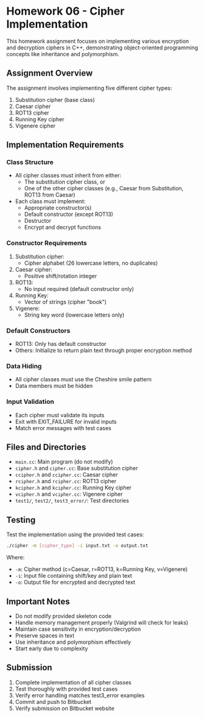 # Homework 06 - Cipher Implementation

This homework assignment focuses on implementing various encryption and decryption ciphers in C++, demonstrating object-oriented programming concepts like inheritance and polymorphism.

## Assignment Overview

The assignment involves implementing five different cipher types:
1. Substitution cipher (base class)
2. Caesar cipher
3. ROT13 cipher
4. Running Key cipher
5. Vigenere cipher

## Implementation Requirements

### Class Structure
- All cipher classes must inherit from either:
  - The substitution cipher class, or
  - One of the other cipher classes (e.g., Caesar from Substitution, ROT13 from Caesar)
- Each class must implement:
  - Appropriate constructor(s)
  - Default constructor (except ROT13)
  - Destructor
  - Encrypt and decrypt functions

### Constructor Requirements
1. Substitution cipher:
   - Cipher alphabet (26 lowercase letters, no duplicates)
2. Caesar cipher:
   - Positive shift/rotation integer
3. ROT13:
   - No input required (default constructor only)
4. Running Key:
   - Vector of strings (cipher "book")
5. Vigenere:
   - String key word (lowercase letters only)

### Default Constructors
- ROT13: Only has default constructor
- Others: Initialize to return plain text through proper encryption method

### Data Hiding
- All cipher classes must use the Cheshire smile pattern
- Data members must be hidden

### Input Validation
- Each cipher must validate its inputs
- Exit with EXIT_FAILURE for invalid inputs
- Match error messages with test cases

## Files and Directories

- `main.cc`: Main program (do not modify)
- `cipher.h` and `cipher.cc`: Base substitution cipher
- `ccipher.h` and `ccipher.cc`: Caesar cipher
- `rcipher.h` and `rcipher.cc`: ROT13 cipher
- `kcipher.h` and `kcipher.cc`: Running Key cipher
- `vcipher.h` and `vcipher.cc`: Vigenere cipher
- `test1/`, `test2/`, `test3_error/`: Test directories

## Testing

Test the implementation using the provided test cases:
```bash
./cipher -m [cipher_type] -i input.txt -o output.txt
```

Where:
- `-m`: Cipher method (c=Caesar, r=ROT13, k=Running Key, v=Vigenere)
- `-i`: Input file containing shift/key and plain text
- `-o`: Output file for encrypted and decrypted text

## Important Notes

- Do not modify provided skeleton code
- Handle memory management properly (Valgrind will check for leaks)
- Maintain case sensitivity in encryption/decryption
- Preserve spaces in text
- Use inheritance and polymorphism effectively
- Start early due to complexity

## Submission

1. Complete implementation of all cipher classes
2. Test thoroughly with provided test cases
3. Verify error handling matches test3_error examples
4. Commit and push to Bitbucket
5. Verify submission on Bitbucket website 